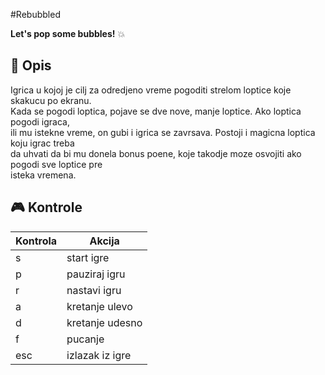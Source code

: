 #Rebubbled  

__Let's pop some bubbles!__ :boom:  

## :page_with_curl: Opis  

Igrica u kojoj je cilj za odredjeno vreme pogoditi strelom loptice koje skakucu po ekranu.  
Kada se pogodi loptica, pojave se dve nove, manje loptice. Ako loptica pogodi igraca,  
ili mu istekne vreme, on gubi i igrica se zavrsava. Postoji i magicna loptica koju igrac treba  
da uhvati da bi mu donela bonus poene, koje takodje moze osvojiti ako pogodi sve loptice pre  
isteka vremena.

## :video_game: Kontrole

Kontrola | Akcija
---- | ---- |
s | start igre |
p | pauziraj igru |
r | nastavi igru|
a | kretanje ulevo |
d | kretanje udesno |
f | pucanje |
esc | izlazak iz igre |
